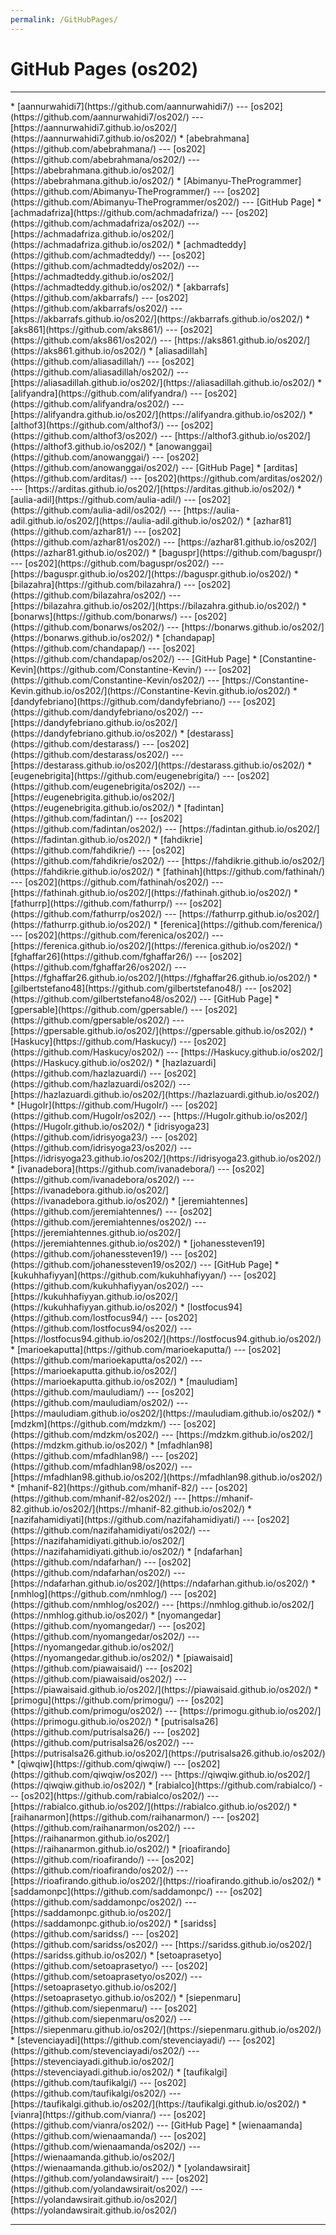 ```yaml
---
permalink: /GitHubPages/
---
```


# GitHub Pages (os202)
<hr>
* [aannurwahidi7](https://github.com/aannurwahidi7/) --- [os202](https://github.com/aannurwahidi7/os202/) --- [https://aannurwahidi7.github.io/os202/](https://aannurwahidi7.github.io/os202/)
* [abebrahmana](https://github.com/abebrahmana/) --- [os202](https://github.com/abebrahmana/os202/) --- [https://abebrahmana.github.io/os202/](https://abebrahmana.github.io/os202/)
* [Abimanyu-TheProgrammer](https://github.com/Abimanyu-TheProgrammer/) --- [os202](https://github.com/Abimanyu-TheProgrammer/os202/) --- [GitHub Page]
* [achmadafriza](https://github.com/achmadafriza/) --- [os202](https://github.com/achmadafriza/os202/) --- [https://achmadafriza.github.io/os202/](https://achmadafriza.github.io/os202/)
* [achmadteddy](https://github.com/achmadteddy/) --- [os202](https://github.com/achmadteddy/os202/) --- [https://achmadteddy.github.io/os202/](https://achmadteddy.github.io/os202/)
* [akbarrafs](https://github.com/akbarrafs/) --- [os202](https://github.com/akbarrafs/os202/) --- [https://akbarrafs.github.io/os202/](https://akbarrafs.github.io/os202/)
* [aks861](https://github.com/aks861/) --- [os202](https://github.com/aks861/os202/) --- [https://aks861.github.io/os202/](https://aks861.github.io/os202/)
* [aliasadillah](https://github.com/aliasadillah/) --- [os202](https://github.com/aliasadillah/os202/) --- [https://aliasadillah.github.io/os202/](https://aliasadillah.github.io/os202/)
* [alifyandra](https://github.com/alifyandra/) --- [os202](https://github.com/alifyandra/os202/) --- [https://alifyandra.github.io/os202/](https://alifyandra.github.io/os202/)
* [althof3](https://github.com/althof3/) --- [os202](https://github.com/althof3/os202/) --- [https://althof3.github.io/os202/](https://althof3.github.io/os202/)
* [anowanggai](https://github.com/anowanggai/) --- [os202](https://github.com/anowanggai/os202/) --- [GitHub Page]
* [arditas](https://github.com/arditas/) --- [os202](https://github.com/arditas/os202/) --- [https://arditas.github.io/os202/](https://arditas.github.io/os202/)
* [aulia-adil](https://github.com/aulia-adil/) --- [os202](https://github.com/aulia-adil/os202/) --- [https://aulia-adil.github.io/os202/](https://aulia-adil.github.io/os202/)
* [azhar81](https://github.com/azhar81/) --- [os202](https://github.com/azhar81/os202/) --- [https://azhar81.github.io/os202/](https://azhar81.github.io/os202/)
* [baguspr](https://github.com/baguspr/) --- [os202](https://github.com/baguspr/os202/) --- [https://baguspr.github.io/os202/](https://baguspr.github.io/os202/)
* [bilazahra](https://github.com/bilazahra/) --- [os202](https://github.com/bilazahra/os202/) --- [https://bilazahra.github.io/os202/](https://bilazahra.github.io/os202/)
* [bonarws](https://github.com/bonarws/) --- [os202](https://github.com/bonarws/os202/) --- [https://bonarws.github.io/os202/](https://bonarws.github.io/os202/)
* [chandapap](https://github.com/chandapap/) --- [os202](https://github.com/chandapap/os202/) --- [GitHub Page]
* [Constantine-Kevin](https://github.com/Constantine-Kevin/) --- [os202](https://github.com/Constantine-Kevin/os202/) --- [https://Constantine-Kevin.github.io/os202/](https://Constantine-Kevin.github.io/os202/)
* [dandyfebriano](https://github.com/dandyfebriano/) --- [os202](https://github.com/dandyfebriano/os202/) --- [https://dandyfebriano.github.io/os202/](https://dandyfebriano.github.io/os202/)
* [destarass](https://github.com/destarass/) --- [os202](https://github.com/destarass/os202/) --- [https://destarass.github.io/os202/](https://destarass.github.io/os202/)
* [eugenebrigita](https://github.com/eugenebrigita/) --- [os202](https://github.com/eugenebrigita/os202/) --- [https://eugenebrigita.github.io/os202/](https://eugenebrigita.github.io/os202/)
* [fadintan](https://github.com/fadintan/) --- [os202](https://github.com/fadintan/os202/) --- [https://fadintan.github.io/os202/](https://fadintan.github.io/os202/)
* [fahdikrie](https://github.com/fahdikrie/) --- [os202](https://github.com/fahdikrie/os202/) --- [https://fahdikrie.github.io/os202/](https://fahdikrie.github.io/os202/)
* [fathinah](https://github.com/fathinah/) --- [os202](https://github.com/fathinah/os202/) --- [https://fathinah.github.io/os202/](https://fathinah.github.io/os202/)
* [fathurrp](https://github.com/fathurrp/) --- [os202](https://github.com/fathurrp/os202/) --- [https://fathurrp.github.io/os202/](https://fathurrp.github.io/os202/)
* [ferenica](https://github.com/ferenica/) --- [os202](https://github.com/ferenica/os202/) --- [https://ferenica.github.io/os202/](https://ferenica.github.io/os202/)
* [fghaffar26](https://github.com/fghaffar26/) --- [os202](https://github.com/fghaffar26/os202/) --- [https://fghaffar26.github.io/os202/](https://fghaffar26.github.io/os202/)
* [gilbertstefano48](https://github.com/gilbertstefano48/) --- [os202](https://github.com/gilbertstefano48/os202/) --- [GitHub Page]
* [gpersable](https://github.com/gpersable/) --- [os202](https://github.com/gpersable/os202/) --- [https://gpersable.github.io/os202/](https://gpersable.github.io/os202/)
* [Haskucy](https://github.com/Haskucy/) --- [os202](https://github.com/Haskucy/os202/) --- [https://Haskucy.github.io/os202/](https://Haskucy.github.io/os202/)
* [hazlazuardi](https://github.com/hazlazuardi/) --- [os202](https://github.com/hazlazuardi/os202/) --- [https://hazlazuardi.github.io/os202/](https://hazlazuardi.github.io/os202/)
* [HugoIr](https://github.com/HugoIr/) --- [os202](https://github.com/HugoIr/os202/) --- [https://HugoIr.github.io/os202/](https://HugoIr.github.io/os202/)
* [idrisyoga23](https://github.com/idrisyoga23/) --- [os202](https://github.com/idrisyoga23/os202/) --- [https://idrisyoga23.github.io/os202/](https://idrisyoga23.github.io/os202/)
* [ivanadebora](https://github.com/ivanadebora/) --- [os202](https://github.com/ivanadebora/os202/) --- [https://ivanadebora.github.io/os202/](https://ivanadebora.github.io/os202/)
* [jeremiahtennes](https://github.com/jeremiahtennes/) --- [os202](https://github.com/jeremiahtennes/os202/) --- [https://jeremiahtennes.github.io/os202/](https://jeremiahtennes.github.io/os202/)
* [johanessteven19](https://github.com/johanessteven19/) --- [os202](https://github.com/johanessteven19/os202/) --- [GitHub Page]
* [kukuhhafiyyan](https://github.com/kukuhhafiyyan/) --- [os202](https://github.com/kukuhhafiyyan/os202/) --- [https://kukuhhafiyyan.github.io/os202/](https://kukuhhafiyyan.github.io/os202/)
* [lostfocus94](https://github.com/lostfocus94/) --- [os202](https://github.com/lostfocus94/os202/) --- [https://lostfocus94.github.io/os202/](https://lostfocus94.github.io/os202/)
* [marioekaputta](https://github.com/marioekaputta/) --- [os202](https://github.com/marioekaputta/os202/) --- [https://marioekaputta.github.io/os202/](https://marioekaputta.github.io/os202/)
* [mauludiam](https://github.com/mauludiam/) --- [os202](https://github.com/mauludiam/os202/) --- [https://mauludiam.github.io/os202/](https://mauludiam.github.io/os202/)
* [mdzkm](https://github.com/mdzkm/) --- [os202](https://github.com/mdzkm/os202/) --- [https://mdzkm.github.io/os202/](https://mdzkm.github.io/os202/)
* [mfadhlan98](https://github.com/mfadhlan98/) --- [os202](https://github.com/mfadhlan98/os202/) --- [https://mfadhlan98.github.io/os202/](https://mfadhlan98.github.io/os202/)
* [mhanif-82](https://github.com/mhanif-82/) --- [os202](https://github.com/mhanif-82/os202/) --- [https://mhanif-82.github.io/os202/](https://mhanif-82.github.io/os202/)
* [nazifahamidiyati](https://github.com/nazifahamidiyati/) --- [os202](https://github.com/nazifahamidiyati/os202/) --- [https://nazifahamidiyati.github.io/os202/](https://nazifahamidiyati.github.io/os202/)
* [ndafarhan](https://github.com/ndafarhan/) --- [os202](https://github.com/ndafarhan/os202/) --- [https://ndafarhan.github.io/os202/](https://ndafarhan.github.io/os202/)
* [nmhlog](https://github.com/nmhlog/) --- [os202](https://github.com/nmhlog/os202/) --- [https://nmhlog.github.io/os202/](https://nmhlog.github.io/os202/)
* [nyomangedar](https://github.com/nyomangedar/) --- [os202](https://github.com/nyomangedar/os202/) --- [https://nyomangedar.github.io/os202/](https://nyomangedar.github.io/os202/)
* [piawaisaid](https://github.com/piawaisaid/) --- [os202](https://github.com/piawaisaid/os202/) --- [https://piawaisaid.github.io/os202/](https://piawaisaid.github.io/os202/)
* [primogu](https://github.com/primogu/) --- [os202](https://github.com/primogu/os202/) --- [https://primogu.github.io/os202/](https://primogu.github.io/os202/)
* [putrisalsa26](https://github.com/putrisalsa26/) --- [os202](https://github.com/putrisalsa26/os202/) --- [https://putrisalsa26.github.io/os202/](https://putrisalsa26.github.io/os202/)
* [qiwqiw](https://github.com/qiwqiw/) --- [os202](https://github.com/qiwqiw/os202/) --- [https://qiwqiw.github.io/os202/](https://qiwqiw.github.io/os202/)
* [rabialco](https://github.com/rabialco/) --- [os202](https://github.com/rabialco/os202/) --- [https://rabialco.github.io/os202/](https://rabialco.github.io/os202/)
* [raihanarmon](https://github.com/raihanarmon/) --- [os202](https://github.com/raihanarmon/os202/) --- [https://raihanarmon.github.io/os202/](https://raihanarmon.github.io/os202/)
* [rioafirando](https://github.com/rioafirando/) --- [os202](https://github.com/rioafirando/os202/) --- [https://rioafirando.github.io/os202/](https://rioafirando.github.io/os202/)
* [saddamonpc](https://github.com/saddamonpc/) --- [os202](https://github.com/saddamonpc/os202/) --- [https://saddamonpc.github.io/os202/](https://saddamonpc.github.io/os202/)
* [saridss](https://github.com/saridss/) --- [os202](https://github.com/saridss/os202/) --- [https://saridss.github.io/os202/](https://saridss.github.io/os202/)
* [setoaprasetyo](https://github.com/setoaprasetyo/) --- [os202](https://github.com/setoaprasetyo/os202/) --- [https://setoaprasetyo.github.io/os202/](https://setoaprasetyo.github.io/os202/)
* [siepenmaru](https://github.com/siepenmaru/) --- [os202](https://github.com/siepenmaru/os202/) --- [https://siepenmaru.github.io/os202/](https://siepenmaru.github.io/os202/)
* [stevenciayadi](https://github.com/stevenciayadi/) --- [os202](https://github.com/stevenciayadi/os202/) --- [https://stevenciayadi.github.io/os202/](https://stevenciayadi.github.io/os202/)
* [taufikalgi](https://github.com/taufikalgi/) --- [os202](https://github.com/taufikalgi/os202/) --- [https://taufikalgi.github.io/os202/](https://taufikalgi.github.io/os202/)
* [vianra](https://github.com/vianra/) --- [os202](https://github.com/vianra/os202/) --- [GitHub Page]
* [wienaamanda](https://github.com/wienaamanda/) --- [os202](https://github.com/wienaamanda/os202/) --- [https://wienaamanda.github.io/os202/](https://wienaamanda.github.io/os202/)
* [yolandawsirait](https://github.com/yolandawsirait/) --- [os202](https://github.com/yolandawsirait/os202/) --- [https://yolandawsirait.github.io/os202/](https://yolandawsirait.github.io/os202/)
<hr>
